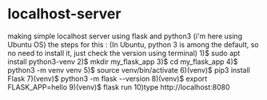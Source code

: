 # localhost-server
making simple localhost server using flask and python3
(i'm here using Ubuntu OS)
the steps for this :
(In Ubuntu, python 3 is among the default, so no need to install it, just check the version using terminal)
1)$ sudo apt install python3-venv
2)$ mkdir my_flask_app
3)$ cd my_flask_app
4)$ python3 -m venv venv
5)$ source venv/bin/activate
6)(venv)$ pip3 install Flask
7)(venv)$ python3 -m flask --version
8)(venv)$ export FLASK_APP=hello
9)(venv)$ flask run
10)type http://localhost:8080
